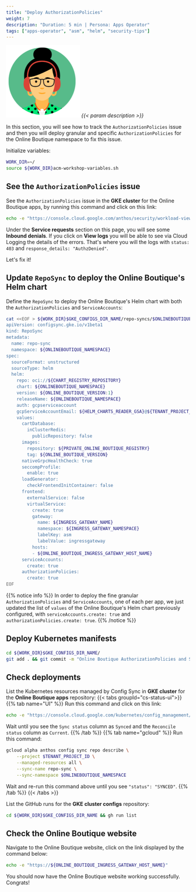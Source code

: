 ```yaml
---
title: "Deploy AuthorizationPolicies"
weight: 7
description: "Duration: 5 min | Persona: Apps Operator"
tags: ["apps-operator", "asm", "helm", "security-tips"]
---
```

![Apps Operator](https://github.com/mathieu-benoit/my-images/raw/main/acm-workshop/apps-operator.png)
_{{< param description >}}_

In this section, you will see how to track the `AuthorizationPolicies` issue and then you will deploy granular and specific `AuthorizationPolicies` for the Online Boutique namespace to fix this issue.

Initialize variables:
```Bash
WORK_DIR=~/
source ${WORK_DIR}acm-workshop-variables.sh
```

## See the `AuthorizationPolicies` issue

See the `AuthorizationPolicies` issue in the **GKE cluster** for the Online Boutique apps, by running this command and click on this link:
```Bash
echo -e "https://console.cloud.google.com/anthos/security/workload-view/Deployment/${GKE_LOCATION}/${GKE_NAME}/${ONLINEBOUTIQUE_NAMESPACE}/frontend?project=${TENANT_PROJECT_ID}"
```

Under the **Service requests** section on this page, you will see some **Inbound denials**. If you click on **View logs** you will be able to see via Cloud Logging the details of the errors. That's where you will the logs with `status: 403` and `response_details: "AuthzDenied"`.

Let's fix it!

## Update `RepoSync` to deploy the Online Boutique's Helm chart

Define the `RepoSync` to deploy the Online Boutique's Helm chart with both the `AuthorizationPolicies` and `ServiceAccounts`:
```Bash
cat <<EOF > ${WORK_DIR}$GKE_CONFIGS_DIR_NAME/repo-syncs/$ONLINEBOUTIQUE_NAMESPACE/repo-sync.yaml
apiVersion: configsync.gke.io/v1beta1
kind: RepoSync
metadata:
  name: repo-sync
  namespace: ${ONLINEBOUTIQUE_NAMESPACE}
spec:
  sourceFormat: unstructured
  sourceType: helm
  helm:
    repo: oci://${CHART_REGISTRY_REPOSITORY}
    chart: ${ONLINEBOUTIQUE_NAMESPACE}
    version: ${ONLINE_BOUTIQUE_VERSION:1}
    releaseName: ${ONLINEBOUTIQUE_NAMESPACE}
    auth: gcpserviceaccount
    gcpServiceAccountEmail: ${HELM_CHARTS_READER_GSA}@${TENANT_PROJECT_ID}.iam.gserviceaccount.com
    values:
      cartDatabase:
        inClusterRedis:
          publicRepository: false
      images:
        repository: ${PRIVATE_ONLINE_BOUTIQUE_REGISTRY}
        tag: ${ONLINE_BOUTIQUE_VERSION}
      nativeGrpcHealthCheck: true
      seccompProfile:
        enable: true
      loadGenerator:
        checkFrontendInitContainer: false
      frontend:
        externalService: false
        virtualService:
          create: true
          gateway:
            name: ${INGRESS_GATEWAY_NAME}
            namespace: ${INGRESS_GATEWAY_NAMESPACE}
            labelKey: asm
            labelValue: ingressgateway
          hosts:
          - ${ONLINE_BOUTIQUE_INGRESS_GATEWAY_HOST_NAME}
      serviceAccounts:
        create: true
      authorizationPolicies:
        create: true
EOF
```

{{% notice info %}}
In order to deploy the fine granular `AuthorizationPolicies` and `ServiceAccounts`, one of each per app, we just updated the list of `values` of the Online Boutique's Helm chart previously configured, with `serviceAccounts.create: true` and `authorizationPolicies.create: true`.
{{% /notice %}}

## Deploy Kubernetes manifests

```Bash
cd ${WORK_DIR}$GKE_CONFIGS_DIR_NAME/
git add . && git commit -m "Online Boutique AuthorizationPolicies and ServiceAccounts" && git push origin main
```

## Check deployments

List the Kubernetes resources managed by Config Sync in **GKE cluster** for the **Online Boutique apps** repository:
{{< tabs groupId="cs-status-ui">}}
{{% tab name="UI" %}}
Run this command and click on this link:
```Bash
echo -e "https://console.cloud.google.com/kubernetes/config_management/packages?project=${TENANT_PROJECT_ID}"
```
Wait until you see the `Sync status` column as `Synced` and the `Reconcile status` column as `Current`.
{{% /tab %}}
{{% tab name="gcloud" %}}
Run this command:
```Bash
gcloud alpha anthos config sync repo describe \
    --project $TENANT_PROJECT_ID \
    --managed-resources all \
    --sync-name repo-sync \
    --sync-namespace $ONLINEBOUTIQUE_NAMESPACE
```
Wait and re-run this command above until you see `"status": "SYNCED"`.
{{% /tab %}}
{{< /tabs >}}

List the GitHub runs for the **GKE cluster configs** repository:
```Bash
cd ${WORK_DIR}$GKE_CONFIGS_DIR_NAME && gh run list
```

## Check the Online Boutique website

Navigate to the Online Boutique website, click on the link displayed by the command below:
```Bash
echo -e "https://${ONLINE_BOUTIQUE_INGRESS_GATEWAY_HOST_NAME}"
```

You should now have the Online Boutique website working successfully. Congrats!